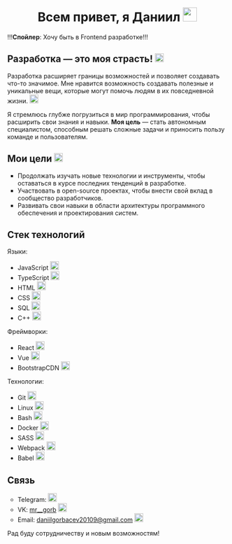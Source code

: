 <h1 align="center">Всем привет, я  <span> Даниил </span> 
<img src="https://github.com/blackcater/blackcater/raw/main/images/Hi.gif" height="32"/></h1>
  <p>!!!<b>Спойлер</b>: Хочу быть в Frontend разработке!!! <img src="https://avatars.mds.yandex.net/i?id=b875c703710d9140cb405f2738d6eaaf04bc1ec1-12753080-images-thumbs&n=13" height="15"/></p>
<h2> Разработка — это моя страсть! <img src="https://i.gifer.com/W0qd.gif" height="20"/> </h2>

<p>Разработка расширяет границы возможностей и позволяет создавать что-то значимое. Мне нравится возможность создавать полезные и уникальные вещи, которые могут помочь людям в их повседневной жизни. 
  <img src="https://avatars.mds.yandex.net/i?id=ffb022871d30f07838cbf28d7cbf855c24380a70-4566892-images-thumbs&n=13" height="20"/></p>

<p>Я стремлюсь глубже погрузиться в мир программирования, чтобы расширить свои знания и навыки. <b>Моя цель</b> — стать автономным специалистом, способным решать сложные задачи и приносить пользу команде и пользователям.</p>

<h2>Мои цели <img src="https://avatars.mds.yandex.net/i?id=28252991a5b78b82ed4ad6f7be493404b2ba0024-5235635-images-thumbs&n=13" height="20"/></h2>
    <ul type="square">
        <li>Продолжать изучать новые технологии и инструменты, чтобы оставаться в курсе последних тенденций в разработке.</li>
        <li>Участвовать в open-source проектах, чтобы внести свой вклад в сообщество разработчиков.</li>
        <li>Развивать свои навыки в области архитектуры программного обеспечения и проектирования систем.</li>
    </ul>

<h2>Стек технологий</h2>

<p>Языки:</p>
<ul>
    <li>JavaScript <img src="https://raw.githubusercontent.com/blackcater/blackcater/main/images/logo-javascript.svg" height="20"/></li>
    <li>TypeScript <img src="https://raw.githubusercontent.com/blackcater/blackcater/main/images/logo-typescript.svg" height="20"/></li>
    <li>HTML <img src="https://www.kindpng.com/picc/m/23-237381_java-html-language-logo-png-transparent-png.png" height="20"/></li>
    <li>CSS <img src="https://gas-kvas.com/uploads/posts/2023-02/1675463198_gas-kvas-com-p-fonovii-risunok-v-css3-3.png" height="20"/></li>
    <li>SQL <img src="https://dc.bmstu.ru/wp-content/uploads/2024/08/Sql_data_base_with_logo.png" height="20"/></li>
    <li>C++ <img src="https://repository-images.githubusercontent.com/327470624/2d865200-6bf1-11eb-9d0e-2a488615d6ec" height="20"/></li>
</ul>

<p>Фреймворки:</p>
<ul>
    <li>React <img src="https://dudusotero.gallerycdn.vsassets.io/extensions/dudusotero/vscode-extension-react-snippets/1.0.0/1554755468068/Microsoft.VisualStudio.Services.Icons.Default" height="20"/></li>
    <li>Vue <img src="https://avatars.mds.yandex.net/i?id=2d1c5d31a9d3824af4bc80f7c865b1ad644db89e-5330388-images-thumbs&n=13" height="20"/></li>
    <li>BootstrapCDN <img src="https://pngset.com/images/bootstrap-4-logo-text-purple-symbol-graphics-transparent-png-1520097.png" height="20"/></li>
</ul>

<p>Технологии:</p>
<ul>
    <li>Git <img src="https://avatars.mds.yandex.net/i?id=c1d64e1611a191b35df3e26e14b744d9ddeec042-5227706-images-thumbs&n=13" height="20"/></li>
    <li>Linux <img src="https://avatars.mds.yandex.net/i?id=11f212b7259529f777e5e4a0a431dedb8ae44aa9-10250346-images-thumbs&n=13" height="20"/></li>
    <li>Bash <img src="https://avatars.mds.yandex.net/i?id=d8514f7b5fab87c0af6983a584df439864310332-10414509-images-thumbs&n=13" height="20"/></li>
    <li>Docker <img src="https://avatars.mds.yandex.net/i?id=cc18002e0bdfa03756c4dd1779ed213af4b9b839-3689591-images-thumbs&n=13" height="20"/></li>
    <li>SASS <img src="https://avatars.mds.yandex.net/i?id=5e07af17096dc4402edcb0fcffa28892c2f6ff31-7551053-images-thumbs&n=13" height="20"/></li>
    <li>Webpack <img src="https://avatars.mds.yandex.net/i?id=528295026de3b211fc759957f9677135bd630a46-2510862-images-thumbs&n=13" height="20"/></li>
    <li>Babel <img src="https://avatars.mds.yandex.net/i?id=17ff68fcf2f4487b1f8e6bdf6f0a3eff6e805839-13095119-images-thumbs&n=13" height="20"/></li>
</ul>

<h2>Связь</h2>

<ul type="circle">
    <li>
        Telegram: <a href="https://t.me/Mr_GORB" target="_blank">
      <img src="[https://static.insales-cdn.com/files/1/526/34144782/original/телега_1711971983493-1711971987606.png](https://avatars.mds.yandex.net/i?id=968b5a1ddc54041589daa1fc84054041f19d43bc-4884750-images-thumbs&n=13)" height="20"/></a>
    </li>
    <li>
        VK: <a href="https://vk.com/mr__gorb" target="_blank">mr__gorb</a>
      <img src="https://avatars.mds.yandex.net/i?id=48edc3c9c7e0acacc3c97887a6d02eae8b3f5866-5714596-images-thumbs&n=13" height="20"/>
    </li>
    <li>
        Email: <a href="mailto:daniilgorbacev20109@gmail.com">daniilgorbacev20109@gmail.com</a>
      <img src="https://raw.githubusercontent.com/blackcater/blackcater/main/images/social-gmail.svg" height="20"/>
    </li>
</ul>


<span>Рад буду сотрудничеству и новым возможностям!</span>

